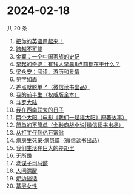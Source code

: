 # 2024-02-18

共 20 条

<!-- BEGIN WEREAD -->
<!-- 最后更新时间 2024-02-18 00:04:58 +0800 -->
1. [把你的英语用起来！](https://weread.qq.com/web/bookDetail/6c632d105533196c66000c4)
1. [跨越不可能](https://weread.qq.com/web/bookDetail/229326d0813ab7dbcg017770)
1. [金翼：一个中国家族的史记](https://weread.qq.com/web/bookDetail/9ec32f70813ab6e35g016b07)
1. [早起的奇迹：有钱人早晨8点前都在干什么？](https://weread.qq.com/web/bookDetail/0bb32090813ab7e9eg011a71)
1. [梁永安：阅读、游历和爱情](https://weread.qq.com/web/bookDetail/03e32f30729f659d03eedb7)
1. [见字如面](https://weread.qq.com/web/bookDetail/fcb321f0813ab6aa0g018f82)
1. [差点就脱单了（微信读书出品）](https://weread.qq.com/web/bookDetail/da332870813ab8849g01358c)
1. [我的前半生（权威版全本）](https://weread.qq.com/web/bookDetail/76f322807294a61d76f63ca)
1. [斗罗大陆](https://weread.qq.com/web/bookDetail/3f832f105724353f8a62cda)
1. [我在西南联大的日子](https://weread.qq.com/web/bookDetail/75732a50813ab7be6g0121ac)
1. [两个太阳（电影《我们一起摇太阳》原著故事）](https://weread.qq.com/web/bookDetail/2bb32670813ab881bg014410)
1. [简单的不简单（金融商战小说|微信读书出品）](https://weread.qq.com/web/bookDetail/a0632380813ab848ag0104e3)
1. [从打工仔到亿万富翁](https://weread.qq.com/web/bookDetail/aaf326a0813ab8844g01638c)
1. [病房生死录·病患篇（微信读书出品）](https://weread.qq.com/web/bookDetail/23732ef0813ab8810g0134f0)
1. [我们生活在巨大的差距里](https://weread.qq.com/web/bookDetail/286329405b40f728668c477)
1. [无所畏](https://weread.qq.com/web/bookDetail/4f432ec0716007a74f4b7fe)
1. [老谋子司马懿](https://weread.qq.com/web/bookDetail/32432960813ab7371g0164e6)
1. [人间清醒](https://weread.qq.com/web/bookDetail/10832840726b36101088487)
1. [炉边谈话](https://weread.qq.com/web/bookDetail/a9532f107165dfa5a95fc2d)
1. [基层女性](https://weread.qq.com/web/bookDetail/d3c3209072646383d3ce031)
<!-- END WEREAD -->